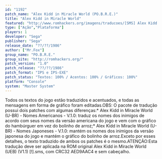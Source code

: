 ```yaml
---
id: "1192"
patch_name: "Alex Kidd in Miracle World (PO.B.R.E.)"
title: "Alex Kidd in Miracle World"
featured: "http://www.romhackers.org/imagens/traducoes/[SMS] Alex Kidd in Miracle World - POBRE - 1.png"
type: ["Ação","Plataforma"]
players: 1
developer: "Sega"
publisher: "Sega"
release_date: "??/??/1986"
author: ["Mr.Fox"]
group_name: "PO.B.R.E."
group_site: "http://romhackers.org/"
patch_version: "1.0"
patch_release: "??/??/1986"
patch_format: "IPS e IPS-EXE"
patch_status: "Textos: 100% / Acentos: 100% / Gráficos: 100%"
platform: "Console"
system: "Master System"
---
```


Todos os textos do jogo estão traduzidos e acentuados, e todas as mensagens em forma de gráfico foram editadas.OBS: O pacote de tradução possui dois patches com algumas diferenças:* Alex Kidd in Miracle World (U-BR) - Nomes Americanos - V.1.0: traduz os nomes dos inimigos de acordo com seus nomes da versão americana do jogo e vem com o gráfico do hambúrguer em vez do bolinho de arroz;* Alex Kidd in Miracle World (U-BR) - Nomes Japoneses - V.1.0: mantém os nomes dos inimigos da versão japonesa do jogo e mantém o gráfico do bolinho de arroz.Exceto por esses detalhes, o texto traduzido de ambos os patches é o mesmo.ATENÇÃO:Esta tradução deve ser aplicada na ROM original Alex Kidd in Miracle World (UEB) (V1.1) [!].sms, com CRC32 AED9AAC4 e sem cabeçalho.